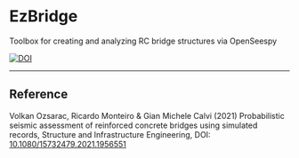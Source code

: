 # EzBridge
Toolbox for creating and analyzing RC bridge structures via OpenSeespy

[![DOI](https://zenodo.org/badge/355892998.svg)](https://zenodo.org/badge/latestdoi/355892998)
***

## Reference
Volkan Ozsarac, Ricardo Monteiro & Gian Michele Calvi (2021) Probabilistic seismic assessment of reinforced concrete bridges using simulated records, Structure and Infrastructure Engineering, DOI: [10.1080/15732479.2021.1956551](https://doi.org/10.1080/15732479.2021.1956551)
